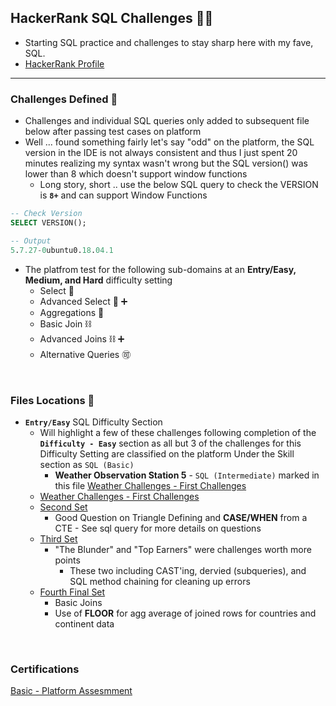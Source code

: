 ## HackerRank SQL Challenges 🧑‍💻
* Starting SQL practice and challenges to stay sharp here with my fave, SQL.
* [HackerRank Profile](https://www.hackerrank.com/craigtrupp8)

---

### **Challenges Defined** 🥇
* Challenges and individual SQL queries only added to subsequent file below after passing test cases on platform
* Well ... found something fairly let's say "odd" on the platform, the SQL version in the IDE is not always consistent and thus I just spent 20 minutes realizing my syntax wasn't wrong but the SQL version() was lower than 8 which doesn't support window functions
    - Long story, short .. use the below SQL query to check the VERSION is **`8+`** and can support Window Functions
```sql
-- Check Version
SELECT VERSION();

-- Output   
5.7.27-0ubuntu0.18.04.1 
```
* The platfrom test for the following sub-domains at an **Entry/Easy, Medium, and Hard** difficulty setting
    - Select 🎱
    - Advanced Select 🎱 :heavy_plus_sign:
    - Aggregations 🔢
    - Basic Join ⛓️
    - Advanced Joins ⛓️ ➕
    - Alternative Queries :accept:

<br>

### **Files Locations** 📁
* **`Entry/Easy`** SQL Difficulty Section 
    - Will highlight a few of these challenges following completion of the **`Difficulty - Easy`** section as all but 3 of the challenges for this Difficulty Setting are classified on the platform Under the Skill section as `SQL (Basic)`
        - **Weather Observation Station 5** - `SQL (Intermediate)` marked in this file [Weather Challenges - First Challenges](/HackerRank/diff_easy/weather_chall_easy.sql)
    - [Weather Challenges - First Challenges](/HackerRank/diff_easy/weather_chall_easy.sql)
    - [Second Set](/HackerRank/diff_easy/second_set.sql)
        * Good Question on Triangle Defining and **CASE/WHEN** from a CTE - See sql query for more details on questions
    - [Third Set](/HackerRank/diff_easy/third_file_measy.sql)
        * "The Blunder" and "Top Earners" were challenges worth more points
            * These two including CAST'ing, dervied (subqueries), and SQL method chaining for cleaning up errors
    - [Fourth Final Set](/HackerRank/diff_easy/final_section_challs.sql)
        * Basic Joins
        * Use of **FLOOR** for agg average of joined rows for countries and continent data

<br>

### **Certifications**
[Basic - Platform Assesmment](https://www.hackerrank.com/certificates/657e0d176ccc)